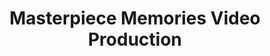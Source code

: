 ---
title: "Masterpiece Memories Video Production"
url: /spokane/masterpiece-memories-video-production/
shop: video
---